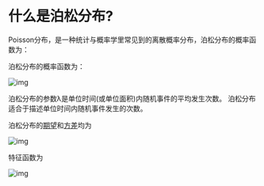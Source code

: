 # 什么是泊松分布?

Poisson分布，是一种统计与概率学里常见到的离散概率分布，泊松分布的概率函数为：

泊松分布的概率函数为：

![img](https://bkimg.cdn.bcebos.com/formula/fb8ba6b970e4eb1892b70adbc0b8ef68.svg)

泊松分布的参数λ是单位时间(或单位面积)内随机事件的平均发生次数。 泊松分布适合于描述单位时间内随机事件发生的次数。

泊松分布的[期望](https://baike.baidu.com/item/期望/10318906)和[方差](https://baike.baidu.com/item/方差/3108412)均为

![img](https://bkimg.cdn.bcebos.com/formula/a698c7fa23335b1b10f244f3866e7ac2.svg)

特征函数为

![img](https://bkimg.cdn.bcebos.com/formula/444dba043e9e49d1978c0a37951de174.svg)